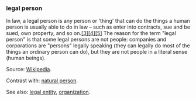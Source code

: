 ### legal person

<p class="c8"><span>In </span><span>law</span><span>, a legal person is any </span><span>person</span><span>&nbsp;or 'thing' that can do the things a human person is usually able to do in law – such as enter into </span><span>contracts</span><span>, </span><span>sue</span><span>&nbsp;and be sued, </span><span>own property</span><span>, and so on.</span><span class="c2 c22"><a class="c3" href="https://www.google.com/url?q=https://en.wikipedia.org/wiki/Legal_person%23cite_note-3&amp;sa=D&amp;source=editors&amp;ust=1706779842741065&amp;usg=AOvVaw081uQljhLtEev85NwO6SjN">[3]</a></span><span class="c2 c22"><a class="c3" href="https://www.google.com/url?q=https://en.wikipedia.org/wiki/Legal_person%23cite_note-oxdic-4&amp;sa=D&amp;source=editors&amp;ust=1706779842741336&amp;usg=AOvVaw1qo6To-qzkO3GJjQhjDxdC">[4]</a></span><span class="c2 c22"><a class="c3" href="https://www.google.com/url?q=https://en.wikipedia.org/wiki/Legal_person%23cite_note-5&amp;sa=D&amp;source=editors&amp;ust=1706779842741592&amp;usg=AOvVaw1vnGOrJAVGAgGsRVphKV60">[5]</a></span><span>&nbsp;The reason for the term "legal person" is that some legal persons are not people: </span><span>companies</span><span>&nbsp;and </span><span>corporations</span><span>&nbsp;are "persons" legally speaking (they can legally do most of the things an ordinary person can do), but they are not people in a literal sense (</span><span>human beings</span><span class="c0">).</span></p><p class="c8"><span>Source: </span><span class="c2"><a class="c3" href="https://www.google.com/url?q=https://en.wikipedia.org/wiki/Legal_person&amp;sa=D&amp;source=editors&amp;ust=1706779842742236&amp;usg=AOvVaw23vISw47023TQwwtwpPeTF">Wikipedia</a></span><span class="c0">.</span></p><p class="c8"><span>Contrast with: </span><span class="c2"><a class="c3" href="#h.yx4qb6dcjdvj">natural person</a></span><span>.</span></p><p class="c8"><span>See also: </span><span class="c2"><a class="c3" href="#h.5328bxxk02sb">legal entity</a></span><span>, </span><span class="c2"><a class="c3" href="#h.z27mp1358pi9">organization</a></span><span>.</span></p>